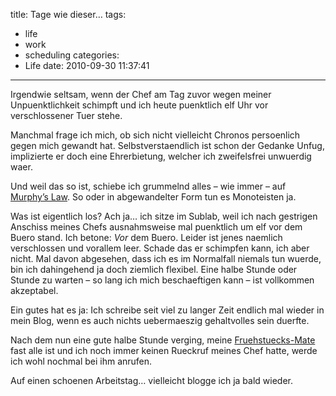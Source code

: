 title: Tage wie dieser…
tags:
  - life
  - work
  - scheduling
categories:
  - Life
date: 2010-09-30 11:37:41
---

Irgendwie seltsam, wenn der Chef am Tag zuvor wegen meiner Unpuenktlichkeit schimpft und ich heute puenktlich elf Uhr vor verschlossener Tuer stehe.

Manchmal frage ich mich, ob sich nicht vielleicht Chronos persoenlich gegen mich gewandt hat. Selbstverstaendlich ist schon der Gedanke Unfug, implizierte er doch eine Ehrerbietung, welcher ich zweifelsfrei unwuerdig waer.

Und weil das so ist, schiebe ich grummelnd alles – wie immer – auf [Murphy&#8217;s Law](http://de.wikipedia.org/wiki/Murphys_Gesetz). So oder in abgewandelter Form tun es Monoteisten ja. <!-- forgive me hoar discoria… I have another god in my life… //-->

Was ist eigentlich los? Ach ja… ich sitze im Sublab, weil ich nach gestrigen Anschiss meines Chefs ausnahmsweise mal puenktlich um elf vor dem Buero stand. Ich betone: _Vor_ dem Buero. Leider ist jenes naemlich verschlossen und vorallem leer. Schade das er schimpfen kann, ich aber nicht. Mal davon abgesehen, dass ich es im Normalfall niemals tun wuerde, bin ich dahingehend ja doch ziemlich flexibel. Eine halbe Stunde oder Stunde zu warten – so lang ich mich beschaeftigen kann – ist vollkommen akzeptabel.

Ein gutes hat es ja: Ich schreibe seit viel zu langer Zeit endlich mal wieder in mein Blog, wenn es auch nichts uebermaeszig gehaltvolles sein duerfte.

Nach dem nun eine gute halbe Stunde verging, meine [Fruehstuecks-Mate](http://de.wikipedia.org/wiki/Club-Mate) fast alle ist und ich noch immer keinen Rueckruf meines Chef hatte, werde ich wohl nochmal bei ihm anrufen.

Auf einen schoenen Arbeitstag… vielleicht blogge ich ja bald wieder.

